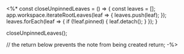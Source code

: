<%* 
const closeUnpinnedLeaves = () => {
	const leaves = [];
	app.workspace.iterateRootLeaves(leaf => { 
		leaves.push(leaf);
	});
	leaves.forEach(leaf => {
	    if (!leaf.pinned) {
	        leaf.detach();
	    }
	});
}

closeUnpinnedLeaves();

// the return below prevents the note from being created
return;
-%>